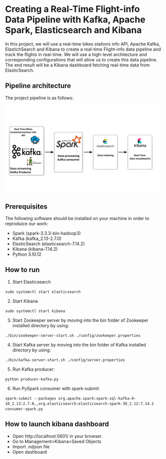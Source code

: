# Creating a Real-Time Flight-info Data Pipeline with Kafka, Apache Spark, Elasticsearch and Kibana

In this project, we will use a real-time bikes stations info API, Apache Kafka, ElastichSearch and Kibana to create a real-time Flight-info data pipeline and track the flights in real-time. We will use a high-level architecture and
corresponding configurations that will allow us to create this data pipeline. The end result will be a Kibana dashboard fetching real-time data from ElasticSearch.


## Pipeline architecture
The project pipeline is as follows:

![Pipeline architecture](https://github.com/yasminemasmoudi/Real-Time-Bikes-Availability-Data-Pipeline/blob/master/archi.png)

## Prerequisites
The following software should be installed on your machine in order to reproduice our work:

- Spark (spark-3.3.3-bin-hadoop3)
- Kafka (kafka_2.13-2.7.0)
- ElasticSearch (elasticsearch-7.14.2)
- Kibana (kibana-7.14.2)
- Python 3.10.12

## How to run
1. Start Elasticsearch

`sudo systemctl start elasticsearch ` 

2. Start Kibana

`sudo systemctl start kibana ` 

3. Start Zookeeper server by moving into the bin folder of Zookeeper installed directory by using:

`./bin/zookeeper-server-start.sh ./config/zookeeper.properties`

4. Start Kafka server by moving into the bin folder of Kafka installed directory by using:

`./bin/kafka-server-start.sh ./config/server.properties`

5. Run Kafka producer:

`python producer-kafka.py`

6. Run PySpark consumer with spark-submit:

`spark-submit --packages org.apache.spark:spark-sql-kafka-0-10_2.13:2.7.0,,org.elasticsearch:elasticsearch-spark-30_2.12:7.14.2 consumer-spark.py`

## How to launch kibana dashboard

- Open http://localhost:5601/ in your browser.
- Go to Management>Kibana>Saved Objects
- Import .ndjson file
- Open dashboard










